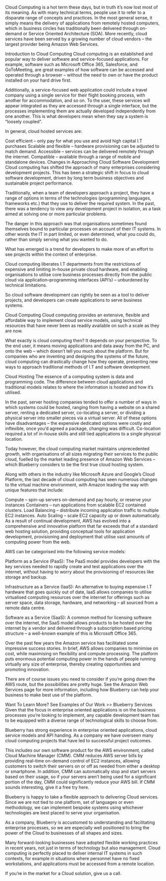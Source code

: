 Cloud Computing is a hot term these days, but in truth it’s now lost most of its meaning. As with many technical terms, people use it to refer to a disparate range of concepts and practices. In the most general sense, it simply means the delivery of applications from remotely hosted computers, which in business circles has traditionally been delivered through on-demand or Service Oriented Architecture (SOA). More recently, cloud services have been served by a growing number of cloud vendors – the largest provider being Amazon Web Services.

Introduction to Cloud Computing
Cloud computing is an established and popular way to deliver software and service-focused applications. For example, software such as Microsoft Office 365, Salesforce, and GoToMeeting, are great examples of how software can be accessed and operated through a browser – without the need to own or have the product installed on your hard drive first.

Additionally, a service-focused web application could include a travel company using a single service for their flight booking process, with another for accommodation, and so on. To the user, these services will appear integrated as they are accessed through a single interface, but the processes implementing them are actually developed independently from one another. This is what developers mean when they say a system is “loosely coupled”.

In general, cloud hosted services are:

Cost efficient – only pay for what you use and avoid high capital I.T purchases
Scalable and flexible – hardware provisioning can be adjusted to match demand.
Accessible – services can be delivered remotely through the internet.
Compatible – available through a range of mobile and standalone devices.
Changes in Approaching Cloud Software Development
Cloud computing has shifted the approach of many enterprises considering development projects. This has been a strategic shift in focus to cloud software development, driven by long term business objectives and sustainable project performance.

Traditionally, when a team of developers approach a project, they have a range of options in terms of the technologies (programming languages, frameworks etc.) that they use to deliver the required system. In the past, there was a tendency to view any development project in isolation, as a task aimed at solving one or more particular problems.

The danger in this approach was that organisations sometimes found themselves bound to particular processes on account of their IT systems. In other words the IT in part limited, or even determined, what you could do, rather than simply serving what you wanted to do.

What has emerged is a trend for developers to make more of an effort to see projects within the context of enterprise.

Cloud computing liberates I.T departments from the restrictions of expensive and limiting in-house private cloud hardware, and enabling organisations to utilise core business processes directly from the public cloud via application–programming interfaces (API’s) – unburdened by technical limitations.

So cloud software development can rightly be seen as a tool to deliver projects, and developers can create applications to serve business systems.

Cloud Computing
Cloud computing provides an extensive, flexible and affordable way to implement cloud service models, using technical resources that have never been as readily available on such a scale as they are now.

What exactly is cloud computing then? It depends on your perspective. To the end user, it means moving applications and data away from the PC, and onto the web – which doesn’t tell you much about the platform. But for companies who are inventing and designing the systems of the future, cloud computing can drastically change how they operate, presenting new ways to approach traditional methods of I.T and software development.

Cloud Hosting
The essence of a computing system is data and programming code. The difference between cloud applications and traditional models relates to where the information is hosted and how it’s utilised.

In the past, server hosting companies tended to offer a number of ways in which systems could be hosted, ranging from having a website on a shared server, renting a dedicated server, co-locating a server, or dividing a physical server into smaller pieces via a virtual server. All of these options have disadvantages – the expensive dedicated options were costly and inflexible, once you’d agreed a package, changing was difficult. Co-location required a lot of in-house skills and still tied applications to a single physical location.

Today however, the cloud computing market maintains unprecedented growth, with organisations of all sizes migrating their services to the public cloud, fuelled by the market leading presence of Amazon Web Services – which Blueberry considers to be the first true cloud hosting system.

Along with others in the industry like Microsoft Azure and Google’s Cloud Platform, the last decade of cloud computing has seen numerous changes to the virtual machine environment, with Amazon leading the way with unique features that include:

Compute – spin-up servers on-demand and pay hourly, or reserve your instances
Containers – run applications from scalable EC2 contained clusters.
Load Balancing – distribute incoming application traffic to multiple EC2 instances.
Auto Scaling – scale EC2 capacity up or down automatically.
As a result of continual development, AWS has evolved into a comprehensive and innovative platform that far exceeds that of a standard web hosting solution, providing conceptual tools for application development, provisioning and deployment that utilise vast amounts of computing power from the web.

AWS can be categorised into the following service models:
 
Platform as a Service (PaaS): The PaaS model provides developers with the key services needed to rapidly create and test applications over the internet, without having to worry about the provisioning of resources like storage and backup.
 
Infrastructure as a Service (IaaS): An alternative to buying expensive I.T hardware that goes quickly out of date, IaaS allows companies to utilise virtualised computing resources over the internet for offerings such as server space, data storage, hardware, and networking – all sourced from a remote data centre.
 
Software as a Service (SaaS): A common method for licensing software over the internet, the SaaS model allows products to be hosted over the internet by a vendor and delivered through a subscription based pricing structure – a well-known example of this is Microsoft Office 365.
 
Over the past few years the Amazon service has facilitated some impressive success stories. In brief, AWS allows companies to minimise on cost, while maximising on flexibility and compute processing. The platform puts enormous potential computing power in the hands of people running virtually any size of enterprise, thereby creating opportunities and promoting innovation.
 
There are of course issues you need to consider if you’re going down the AWS route, but the possibilities are pretty huge. See the Amazon Web Services page for more information, including how Blueberry can help your business to make best use of the platform.

Want To Learn More? See Examples of Our Work >>
Blueberry Services
Given that the focus in enterprise oriented applications is on the business processes you’re looking to implement, any capable development team has to be equipped with a diverse range of technological skills to choose from.

Blueberry has strong experience in enterprise oriented applications, cloud service models and API handing. As a company we have overseen many cloud computing projects that have led to successful project outcomes.

This includes our own software product for the AWS environment, called Cloud Machine Manager (CMM). CMM reduces AWS server bills by providing real-time on-demand control of EC2 instances, allowing customers to switch their servers on or off as needed from either a desktop or smartphone. In addition, CMM can automatically stop and start servers based on their usage, so if your servers aren’t being used for a significant portion of the day, CMM could significantly reduce your AWS bill.   If CMM sounds interesting, give it a free try here.

Blueberry is happy to take a flexible approach to delivering Cloud services. Since we are not tied to one platform, set of languages or even methodology, we can implement bespoke systems using whichever technologies are best placed to serve your organisation.

As a company, Blueberry is accustomed to understanding and facilitating enterprise processes, so we are especially well positioned to bring the power of the Cloud to businesses of all shapes and sizes.

Many forward-looking businesses have adopted flexible working practices in recent years, not just in terms of technology but also management. Cloud computing is perfectly placed to deliver internal IT systems in such contexts, for example in situations where personnel have no fixed workstations, and applications must be accessed from a remote location.

If you’re in the market for a Cloud solution, give us a call.
